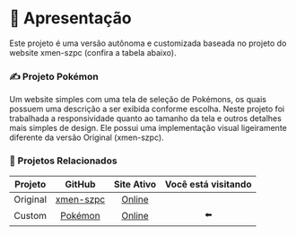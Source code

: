 # 📖 Apresentação

Este projeto é uma versão autônoma e customizada baseada no projeto do website xmen-szpc (confira a tabela abaixo).


### ✍️ Projeto Pokémon

Um website simples com uma tela de seleção de Pokémons, os quais possuem uma descrição a ser exibida conforme escolha. 
Neste projeto foi trabalhada a responsividade quanto ao tamanho da tela e outros detalhes mais simples de design. Ele possui uma implementação visual ligeiramente diferente da versão Original (xmen-szpc).

### 🔗 Projetos Relacionados

| Projeto | GitHub | Site Ativo | Você está visitando|
|:-------:|:------:|:----------:|:---------:|
|Original| [xmen-szpc](https://github.com/anthonypablo/xmen-szpc.git) | [Online](https://anthonypablo.github.io/xmen-szpc/) ||
|Custom| [Pokémon](https://github.com/anthonypablo/pokemon) | [Online](https://anthonypablo.github.io/pokemon/) |⬅️|